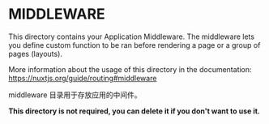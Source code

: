 # MIDDLEWARE

This directory contains your Application Middleware.
The middleware lets you define custom function to be ran before rendering a page or a group of pages (layouts).

More information about the usage of this directory in the documentation:
https://nuxtjs.org/guide/routing#middleware

middleware 目录用于存放应用的中间件。

**This directory is not required, you can delete it if you don't want to use it.**

